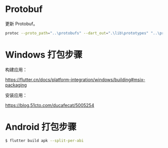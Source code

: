 # Protobuf

更新 Protobuf。

```sh
protoc --proto_path="..\protobufs" --dart_out=".\lib\prototypes" "..\protobufs\core.proto"
```

# Windows 打包步骤

构建应用：

https://flutter.cn/docs/platform-integration/windows/building#msix-packaging

安装应用：

https://blog.51cto.com/ducafecat/5005254

# Android 打包步骤

```sh
$ flutter build apk --split-per-abi
```
